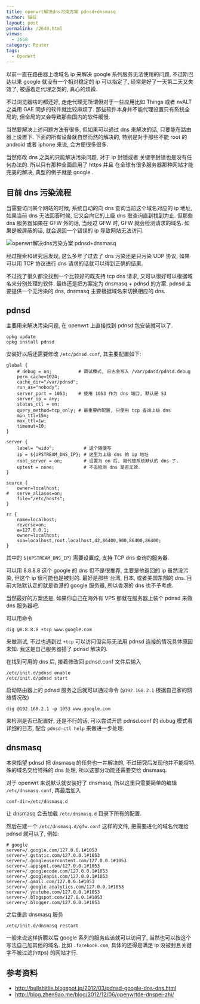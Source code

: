 ```yaml
---
title: openwrt解决dns污染方案 pdnsd+dnsmasq
author: 猫叔
layout: post
permalink: /2640.html
views:
  - 2668
category: Router
tags:
  - OpenWrt
---
```

以前一直在路由器上改域名 ip 来解决 google 系列服务无法使用的问题, 不过斯巴达以来 google 就没有一个相对稳定的 ip 可以指定了, 经常是好了一天第二天又失效了, 被逼着走代理之类的, 真心的烦躁.

不过浏览器啥的都还好, 走走代理无所谓但对于一些应用比如 Things 或者 nvALT 之类用 GAE 同步的软件就比较麻烦了. 那些软件本身并不能代理设置只有系统全局的, 但全局的又会导致那些国内的软件缓慢.

当然要解决上述问题方法有很多, 但如果可以通过 dns 来解决的话, 只要能在路由器上设置下. 下面的所有设备就自然而然的解决的, 特别是对于那些不能 root 的 android 或者 iphone 来说, 会方便很多很多.

当然修改 dns 之类的只能解决污染问题, 对于 ip 封锁或者 关键字封锁也是没有任何办法的. 所以只有那种全面启用了 https 并且 在全球有很多服务器那种网站才能完美的解决, 典型的例子就是 google .

## 目前 dns 污染流程

当需要访问某个网站的时候, 系统自动的向 dns 查询当前这个域名对应的 ip 地址, 如果当前 dns 无法回答时候, 它又会向它的上级 dns 取查询直到找到为止. 但那些 dns 服务器如果在 GFW 外的话, 当经过 GFW 时, GFW 就会检测请求的域名. 如果是被屏蔽的话, 就会返回一个错误的 ip 导致网站无法访问.

![openwrt解决dns污染方案 pdnsd+dnsmasq ][1]

经过搜索和研究后发现, 这么多年了过去了 dns 污染还是只污染 UDP 协议, 如果可以用 TCP 协议进行 dns 请求的话就可以得到正确的结果.

不过找了很久都没找到一个比较好的既支持 tcp dns 请求, 又可以很好可以根据域名来分别处理的软件. 最终还是把方案定为 dnsmasq + pdnsd 的方案. pdnsd 主要提供一个无污染的 dns, dnsmasq 主要根据域名来切换相应的 dns.

## pdnsd

主要用来解决污染问题, 在 openwrt 上直接找到 pdnsd 包安装就可以了.

    opkg update
    opkg install pdnsd
    

安装好以后还需要修改 `/etc/pdnsd.conf`, 其主要配置如下:

    global {
    	# debug = on;          # 调试模式, 日志会写入 /var/pdnsd/pdnsd.debug
    	perm_cache=1024;
    	cache_dir="/var/pdnsd";
    	run_as="nobody";
    	server_port = 1053;    # 使用 1053 作为 dns 端口, 默认是 53
    	server_ip = any;
    	status_ctl = on;
    	query_method=tcp_only; # 最重要的配置, 只使用 tcp 查询上级 dns
    	min_ttl=15m;
    	max_ttl=1w;
    	timeout=10;
    }
    
    server {
    	label= "wido";           # 这个随便写
    	ip = ${UPSTREAM_DNS_IP}; # 这里为上级 dns 的 ip 地址
    	root_server = on;        # 设置为 on 后, 就代替系统默认的 dns 了.
    	uptest = none;           # 不去检测 dns 是否无效.
    }
    
    source {
    	owner=localhost;
    #	serve_aliases=on;
    	file="/etc/hosts";
    }
    
    rr {
    	name=localhost;
    	reverse=on;
    	a=127.0.0.1;
    	owner=localhost;
    	soa=localhost,root.localhost,42,86400,900,86400,86400;
    }
    

其中的 `${UPSTREAM_DNS_IP}` 需要设置成, 支持 TCP dns 查询的服务器.

可以用 8.8.8.8 这个 google 的 dns 但不是很推荐, 主要是他返回的 ip 虽然没污染, 但这个 ip 很可能也是被封的. 最好是那些 台湾, 日本, 或者美国东部的 dns. 目前大陆默认走的就是香港的 google 服务器, 所以香港的 dns 也不予考虑.

当然最好的方案还是, 如果你自己在海外有 VPS 那就在服务器上装个 pdnsd 来做 dns 服务器吧.

可以用命令

    dig @8.8.8.8 +tcp www.google.com
    

来做测试, 不过也遇到过 `+tcp` 可以访问但实际无法用 pdnsd 连接的情况具体原因未知. 我这是自己服务器搭了 pdnsd 解决的.

在找到可用的 dns 后, 接着修改回 pdnsd.conf 文件后输入

    /etc/init.d/pdnsd enable
    /etc/init.d/pdnsd start
    

启动路由器上的 pdnsd 服务之后就可以通过命令 (`@192.168.2.1` 根据自己家的网络情况改)

    dig @192.168.2.1 -p 1053 www.google.com
    

来检测是否已配置好, 还是不行的话, 可以尝试开启 pdnsd.conf 的 dubug 模式看详细的日志, 配合 `pdnsd-ctl help` 来做进一步处理.

## dnsmasq 

本来指望 pdnsd 把 dnsmasq 的任务也一并解决的, 不过研究后发现他并不能将特殊的域名交给特殊的 dns 处理, 所以这部分功能还需要交给 dnsmasq.

对于 openwrt 来说默认就安装好了 dnsmasq, 所以这里只需要简单的编辑 `/etc/dnsmasq.conf`, 再最后加入

    conf-dir=/etc/dnsmasq.d
    

让 dnsmasq 会去加载 `/etc/dnsmasq.d` 目录下所有的配置.

然后在建一个 `/etc/dnsmasq.d/gfw.conf` 这样的文件, 把需要进化的域名代理给 pdnsd 就可以了, 例如:

    # google
    server=/.google.com/127.0.0.1#1053
    server=/.gstatic.com/127.0.0.1#1053
    server=/.googleusercontent.com/127.0.0.1#1053
    server=/.appspot.com/127.0.0.1#1053
    server=/.googlecode.com/127.0.0.1#1053
    server=/.googleapis.com/127.0.0.1#1053
    server=/.gmail.com/127.0.0.1#1053
    server=/.google-analytics.com/127.0.0.1#1053
    server=/.youtube.com/127.0.0.1#1053
    server=/.blogspot.com/127.0.0.1#1053
    server=/.blogger.com/127.0.0.1#1053
    

之后重启 dnsmasq 服务

    /etc/init.d/dnsmasq restart
    

一般来说这样折腾以后 google 系列的服务应该就可以访问了, 当然也可以按这个写法自己加其他的域名. 比如 `.facebook.com`, 具体的还得是满足 ip 没被封且关键字不被过滤(https) 的网站才行.

## 参考资料

  * <http://bullshitlie.blogspot.jp/2012/03/pdnsd-google-dns-dns.html>
  * <http://blog.zhen9ao.me/blog/2012/12/06/openwrtde-dnspei-zhi/>

 [1]: http://www.maoshu.cc//wp-content/uploads/sinapicv2-backup/2640-ww3-large-005V4vEUjw1eogg9y6kt9j30cc07zaah.jpg


